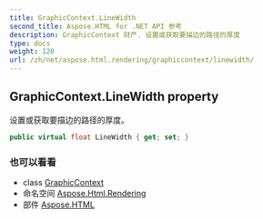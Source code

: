 ```yaml
---
title: GraphicContext.LineWidth
second_title: Aspose.HTML for .NET API 参考
description: GraphicContext 财产. 设置或获取要描边的路径的厚度
type: docs
weight: 120
url: /zh/net/aspose.html.rendering/graphiccontext/linewidth/
---
```

## GraphicContext.LineWidth property

设置或获取要描边的路径的厚度。

```csharp
public virtual float LineWidth { get; set; }
```

### 也可以看看

* class [GraphicContext](../)
* 命名空间 [Aspose.Html.Rendering](../../graphiccontext/)
* 部件 [Aspose.HTML](../../../)


